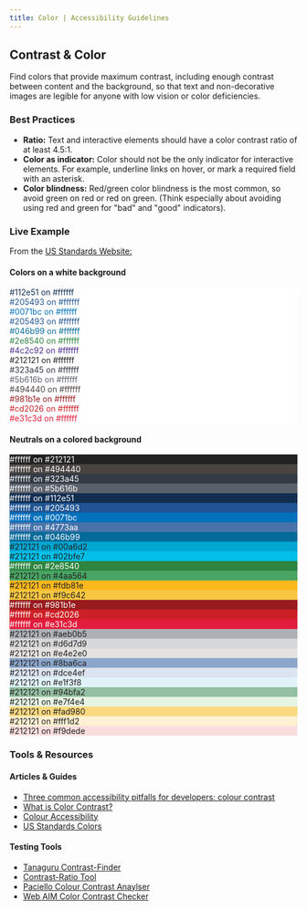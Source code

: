 ```yaml
---
title: Color | Accessibility Guidelines
---
```

## Contrast & Color

Find colors that provide maximum contrast, including enough contrast between content and the background, so that text and non-decorative images are legible for anyone with low vision or color deficiencies.

### Best Practices
* **Ratio:** Text and interactive elements should have a color contrast ratio of at least 4.5:1.
* **Color as indicator:** Color should not be the only indicator for interactive elements. For example, underline links on hover, or mark a required field with an asterisk.
* **Color blindness:** Red/green color blindness is the most common, so avoid green on red or red on green. (Think especially about avoiding using red and green for "bad" and "good" indicators).

### Live Example
From the [US Standards Website:](https://standards.usa.gov/visual-style/)

<div class="usa-grid-full usa-color-outline">
  <h4>Colors on a white background</h4>
  <div style='background-color:#ffffff;' class="usa-color-text usa-color-text-primary-darkest">
    <span style='color:#112e51;'>#112e51 on #ffffff</span>
  </div>
  <div style='background-color:#ffffff;' class="usa-color-text usa-color-text-primary-darker">
    <span style='color:#205493;'>#205493 on #ffffff</span>
  </div>
  <div style='background-color:#ffffff;' class="usa-color-text usa-color-text-primary">
    <span style='color:#0071bc;'>#0071bc on #ffffff</span>
  </div>
  <div style='background-color:#ffffff;' class="usa-color-text usa-color-text-cool-blue-light">
    <span style='color:#205493;'>#205493 on #ffffff</span>
  </div>
  <div style='background-color:#ffffff;' class="usa-color-text usa-color-text-primary-alt-darkest">
    <span style='color:#046b99;'>#046b99 on #ffffff</span>
  </div>
  <div style='background-color:#ffffff;' class="usa-color-text usa-color-text-green">
    <span style='color:#2e8540;'>#2e8540 on #ffffff</span>
  </div>
  <div style='background-color:#ffffff;' class="usa-color-text usa-color-text-visited">
    <span style='color:#4c2c92;'>#4c2c92 on #ffffff</span>
  </div>
  <div style='background-color:#ffffff;' class="usa-color-text usa-color-text-gray-dark">
    <span style='color:#212121;'>#212121 on #ffffff</span>
  </div>
  <div style='background-color:#ffffff;' class="usa-color-text usa-color-text-gray-dark">
    <span style='color:#323a45;'>#323a45 on #ffffff</span>
  </div>
  <div style='background-color:#ffffff;' class="usa-color-text usa-color-text-gray">
    <span style='color:#5b616b;'>#5b616b on #ffffff</span>
  </div>
  <div style='background-color:#ffffff;' class="usa-color-text usa-color-text-gray-warm-dark">
    <span style='color:#494440;'>#494440 on #ffffff</span>
  </div>
  <div style='background-color:#ffffff;' class="usa-color-text usa-color-text-secondary-darkest">
    <span style='color:#981b1e;'>#981b1e on #ffffff</span>
  </div>
  <div style='background-color:#ffffff;' class="usa-color-text usa-color-text-secondary-dark">
    <span style='color:#cd2026;'>#cd2026 on #ffffff</span>
  </div>
  <div style='background-color:#ffffff;' class="usa-color-text usa-color-text-secondary">
    <span style='color:#e31c3d;'>#e31c3d on #ffffff</span>
  </div>
</div>

<div class="usa-grid-full">
  <h4>Neutrals on a colored background</h4>
  <div style='background-color:#212121;' class="usa-color-text usa-color-base usa-color-text-white">
    <span style='color:#ffffff;'>#ffffff on #212121</span>
  </div>
  <div style='background-color:#494440;' class="usa-color-text usa-color-gray-warm-dark usa-color-text-white">
    <span style='color:#ffffff;'>#ffffff on #494440</span>
  </div>
  <div style='background-color:#323a45;' class="usa-color-text usa-color-gray-dark usa-color-text-white">
    <span style='color:#ffffff;'>#ffffff on #323a45</span>
  </div>
  <div style='background-color:#5b616b;' class="usa-color-text usa-color-gray usa-color-text-white">
    <span style='color:#ffffff;'>#ffffff on #5b616b</span>
  </div>
  <div style='background-color:#112e51;' class="usa-color-text usa-color-primary-darkest usa-color-text-white">
    <span style='color:#ffffff;'>#ffffff on #112e51</span>
  </div>
  <div style='background-color:#205493;' class="usa-color-text usa-color-primary-darker usa-color-text-white">
    <span style='color:#ffffff;'>#ffffff on #205493</span>
  </div>
  <div style='background-color:#0071bc;' class="usa-color-text usa-color-primary usa-color-text-white">
    <span style='color:#ffffff;'>#ffffff on #0071bc</span>
  </div>
  <div style='background-color:#4773aa;' class="usa-color-text usa-color-cool-blue-light usa-color-text-white">
    <span style='color:#ffffff;'>#ffffff on #4773aa</span>
  </div>
  <div style='background-color:#046b99;' class="usa-color-text usa-color-primary-alt-darkest usa-color-text-white">
    <span style='color:#ffffff;'>#ffffff on #046b99</span>
  </div>
  <div style='background-color:#00a6d2;' class="usa-color-text usa-color-primary-alt-dark">
    <span style='color:#212121;'>#212121 on #00a6d2</span>
  </div>
  <div style='background-color:#02bfe7;' class="usa-color-text usa-color-primary-alt">
    <span style='color:#212121;'>#212121 on #02bfe7</span>
  </div>
  <div style='background-color:#2e8540;' class="usa-color-text usa-color-green usa-color-text-white">
    <span style='color:#ffffff;'>#ffffff on #2e8540</span>
  </div>
  <div style='background-color:#4aa564;' class="usa-color-text usa-color-green-light">
    <span style='color:#212121;'>#212121 on #4aa564</span>
  </div>
  <div style='background-color:#fdb81e;' class="usa-color-text usa-color-gold">
    <span style='color:#212121;'>#212121 on #fdb81e</span>
  </div>
  <div style='background-color:#f9c642;' class="usa-color-text usa-color-gold-light">
    <span style='color:#212121;'>#212121 on #f9c642</span>
  </div>
  <div style='background-color:#981b1e;' class="usa-color-text usa-color-secondary-darkest usa-color-text-white">
    <span style='color:#ffffff;'>#ffffff on #981b1e</span>
  </div>
  <div style='background-color:#cd2026;' class="usa-color-text usa-color-secondary-dark usa-color-text-white">
    <span style='color:#ffffff;'>#ffffff on #cd2026</span>
  </div>
  <div style='background-color:#e31c3d;' class="usa-color-text usa-color-secondary usa-color-text-white">
    <span style='color:#ffffff;'>#ffffff on #e31c3d</span>
  </div>
  <div style='background-color:#aeb0b5;' class="usa-color-text usa-color-gray-light">
    <span style='color:#212121;'>#212121 on #aeb0b5</span>
  </div>
  <div style='background-color:#d6d7d9;' class="usa-color-text usa-color-gray-lighter">
    <span style='color:#212121;'>#212121 on #d6d7d9</span>
  </div>
  <div style='background-color:#e4e2e0;' class="usa-color-text usa-color-gray-warm-light">
    <span style='color:#212121;'>#212121 on #e4e2e0</span>
  </div>
  <div style='background-color:#8ba6ca;' class="usa-color-text usa-color-cool-blue-lighter">
    <span style='color:#212121;'>#212121 on #8ba6ca</span>
  </div>
  <div style='background-color:#dce4ef;' class="usa-color-text usa-color-cool-blue-lightest">
    <span style='color:#212121;'>#212121 on #dce4ef</span>
  </div>
  <div style='background-color:#e1f3f8;' class="usa-color-text usa-color-primary-alt-lightest">
    <span style='color:#212121;'>#212121 on #e1f3f8</span>
  </div>
  <div style='background-color:#94bfa2;' class="usa-color-text usa-color-green-lighter">
    <span style='color:#212121;'>#212121 on #94bfa2</span>
  </div>
  <div style='background-color:#e7f4e4;' class="usa-color-text usa-color-green-lightest">
    <span style='color:#212121;'>#212121 on #e7f4e4</span>
  </div>
  <div style='background-color:#fad980;' class="usa-color-text usa-color-gold-lighter">
    <span style='color:#212121;'>#212121 on #fad980</span>
  </div>
  <div style='background-color:#fff1d2;' class="usa-color-text usa-color-gold-lightest">
    <span style='color:#212121;'>#212121 on #fff1d2</span>
  </div>
  <div style='background-color:#f9dede;' class="usa-color-text usa-color-secondary-lightest">
    <span style='color:#212121;'>#212121 on #f9dede</span>
  </div>
</div>


### Tools &amp; Resources
#### Articles &amp; Guides
* [Three common accessibility pitfalls for developers: colour contrast](http://simplyaccessible.com/article/pitfalls-colour-contrast/)
* [What is Color Contrast?](http://a11yproject.com/posts/what-is-color-contrast)
* [Colour Accessibility](https://24ways.org/2012/colour-accessibility/)
* [US Standards Colors](https://standards.usa.gov/visual-style/#colors)


#### Testing Tools
* [Tanaguru Contrast-Finder](http://contrast-finder.tanaguru.com/)
* [Contrast-Ratio Tool](http://leaverou.github.io/contrast-ratio/)
* [Paciello Colour Contrast Anaylser](https://www.paciellogroup.com/resources/contrastanalyser/)
* [Web AIM Color Contrast Checker](http://webaim.org/resources/contrastchecker/)
